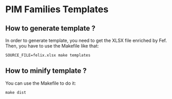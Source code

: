 # PIM Families Templates

## How to generate template ?

In order to generate template, you need to get the XLSX file enriched by Fef.
Then, you have to use the Makefile like that:
```shell
SOURCE_FILE=felix.xlsx make templates
```

## How to minify template ?

You can use the Makefile to do it:
```shell
make dist
```
